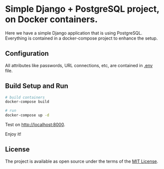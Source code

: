# Simple Django + PostgreSQL project, on Docker containers.

Here we have a simple Django application that is using PostgreSQL. Everything is contained in a docker-compose project to enhance the setup.

## Configuration

All attributes like passwords, URL connections, etc, are contained in [.env](https://github.com/clbcabral/dockerizing-my-django/blob/master/config/.env) file.

## Build Setup and Run

``` bash
# build containers
docker-compose build

# run
docker-compose up -d
```

Test on [http://localhost:8000](http://localhost:8000).

Enjoy it!

## License

The project is available as open source under the terms of the [MIT License](http://opensource.org/licenses/MIT).